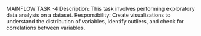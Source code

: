 MAINFLOW TASK -4 
Description:
This task involves performing exploratory
data analysis on a dataset.
Responsibility:
Create visualizations to understand the
distribution of variables, identify outliers,
and check for correlations between
variables.
